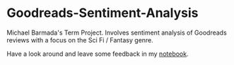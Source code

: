 # Goodreads-Sentiment-Analysis
Michael Barmada's Term Project. Involves sentiment analysis of Goodreads reviews with a focus on the Sci Fi / Fantasy genre.

Have a look around and leave some feedback in my [notebook](https://github.com/Data-Science-for-Linguists-2021/Class-Lounge/blob/main/guestbooks/guestbook_michael.md).
